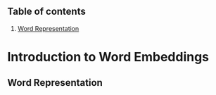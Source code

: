 ## Table of contents
1. [Word Representation](#word_representation)


# Introduction to Word Embeddings
## Word Representation <a name="word_representation"></a>

